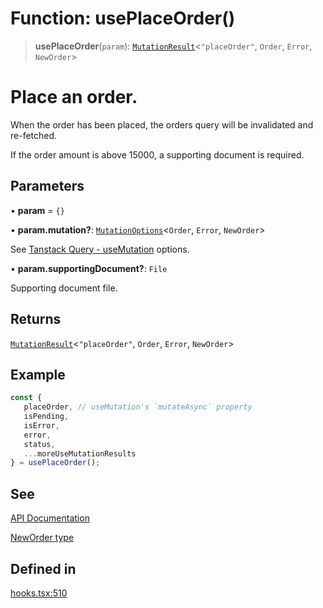 # Function: usePlaceOrder()

> **usePlaceOrder**(`param`): [`MutationResult`](/docs/packages/SDK%20React%20Provider/type-aliases/MutationResult.md)\<`"placeOrder"`, `Order`, `Error`, `NewOrder`\>

# Place an order.
When the order has been placed, the orders query will be invalidated and re-fetched.

If the order amount is above 15000, a supporting document is required.

## Parameters

• **param** = `{}`

• **param.mutation?**: [`MutationOptions`](/docs/packages/SDK%20React%20Provider/type-aliases/MutationOptions.md)\<`Order`, `Error`, `NewOrder`\>

See [Tanstack Query - useMutation](https://tanstack.com/query/latest/docs/framework/react/reference/useMutation) options.

• **param.supportingDocument?**: `File`

Supporting document file.

## Returns

[`MutationResult`](/docs/packages/SDK%20React%20Provider/type-aliases/MutationResult.md)\<`"placeOrder"`, `Order`, `Error`, `NewOrder`\>

## Example

```ts
const {
   placeOrder, // useMutation's `mutateAsync` property
   isPending,
   isError,
   error,
   status,
   ...moreUseMutationResults
} = usePlaceOrder();
```

## See

[API Documentation](https://monerium.dev/api-docs#operation/post-orders)

[NewOrder type](/docs/packages/SDK/type-aliases/NewOrder.md)

## Defined in

[hooks.tsx:510](https://github.com/monerium/js-monorepo/blob/main/packages/sdk-react-provider/src/lib/hooks.tsx#L510)
